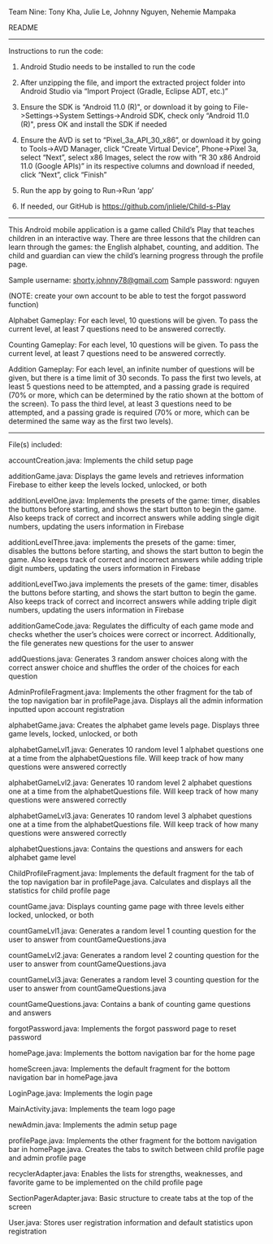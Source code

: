 Team Nine: Tony Kha, Julie Le, Johnny Nguyen, Nehemie Mampaka

README
************************
Instructions to run the code:
1. Android Studio needs to be installed to run the code

2. After unzipping the file, and import the extracted project folder into Android Studio via “Import Project (Gradle, Eclipse ADT, etc.)”

3. Ensure the SDK is “Android 11.0 (R)", or download it by going to File->Settings->System Settings->Android SDK, check only “Android 11.0 (R)", 
press OK and install the SDK if needed

4. Ensure the AVD is set to “Pixel_3a_API_30_x86”, or download it by going to Tools->AVD Manager, click “Create Virtual Device”, Phone->Pixel 3a, 
select “Next”, select x86 Images, select the row with “R 30 x86 Android 11.0 (Google APIs)” in its respective columns and download if needed, click “Next”, 
click “Finish”

5. Run the app by going to Run->Run ‘app’

6. If needed, our GitHub is https://github.com/jnliele/Child-s-Play

************************
This Android mobile application is a game called Child’s Play that teaches children in an interactive way. There are three lessons that the children can 
learn through the games: the English alphabet, counting, and addition. The child and guardian can view the child’s learning progress through the profile 
page.

Sample username: shorty.johnny78@gmail.com
Sample password: nguyen

(NOTE: create your own account to be able to test the forgot password function)

Alphabet Gameplay: For each level, 10 questions will be given. To pass the current level, at least 7 questions need to be answered correctly.

Counting Gameplay:  For each level, 10 questions will be given. To pass the current level, at least 7 questions need to be answered correctly.

Addition Gameplay: For each level, an infinite number of questions will be given, but there is a time limit of 30 seconds. To pass the first two levels, at 
least 5 questions need to be attempted, and a passing grade is required (70% or more, which can be determined by the ratio shown at the bottom of the 
screen). To pass the third level, at least 3 questions need to be attempted, and a passing grade is required (70% or more, which can be determined the same 
way as the first two levels).

************************
File(s) included:

accountCreation.java: Implements the child setup page

additionGame.java: Displays the game levels and retrieves information Firebase to either keep the levels locked, unlocked, or both

additionLevelOne.java: Implements the presets of the game: timer, disables the buttons before starting, and shows the start button to begin the game. Also 
keeps track of correct and incorrect answers while adding single digit numbers, updating the users information in Firebase

additionLevelThree.java: implements the presets of the game: timer, disables the buttons before starting, and shows the start button to begin the game. 
Also keeps track of correct and incorrect answers while adding triple digit numbers, updating the users information in Firebase

additionLevelTwo.java implements the presets of the game: timer, disables the buttons before starting, and shows the start button to begin the game. 
Also keeps track of correct and incorrect answers while adding triple digit numbers, updating the users information in Firebase

additionGameCode.java: Regulates the difficulty of each game mode and checks whether the user’s choices were correct or incorrect. Additionally, the 
file generates new questions for the user to answer

addQuestions.java: Generates 3 random answer choices along with the correct answer choice and shuffles the order of the choices for each question

AdminProfileFragment.java: Implements the other fragment for the tab of the top navigation bar in profilePage.java. Displays all the admin information 
inputted upon account registration

alphabetGame.java: Creates the alphabet game levels page. Displays three game levels, locked, unlocked, or both

alphabetGameLvl1.java: Generates 10 random level 1 alphabet questions one at a time from the alphabetQuestions file. Will keep track of how many questions 
were answered correctly

alphabetGameLvl2.java: Generates 10 random level 2 alphabet questions one at a time from the alphabetQuestions file. Will keep track of how many questions 
were answered correctly

alphabetGameLvl3.java: Generates 10 random level 3 alphabet questions one at a time from the alphabetQuestions file. Will keep track of how many questions 
were answered correctly

alphabetQuestions.java: Contains the questions and answers for each alphabet game level

ChildProfileFragment.java: Implements the default fragment for the tab of the top navigation bar in profilePage.java. Calculates and displays all the 
statistics for child profile page

countGame.java: Displays counting game page with three levels either locked, unlocked, or both

countGameLvl1.java: Generates a random level 1 counting question for the user to answer from countGameQuestions.java

countGameLvl2.java: Generates a random level 2 counting question for the user to answer from countGameQuestions.java 

countGameLvl3.java: Generates a random level 3 counting question for the user to answer from countGameQuestions.java 

countGameQuestions.java: Contains a bank of counting game questions and answers

forgotPassword.java: Implements the forgot password page to reset password

homePage.java: Implements the bottom navigation bar for the home page

homeScreen.java: Implements the default fragment for the bottom navigation bar in homePage.java

LoginPage.java: Implements the login page

MainActivity.java: Implements the team logo page

newAdmin.java: Implements the admin setup page

profilePage.java: Implements the other fragment for the bottom navigation bar in homePage.java. Creates the tabs to switch between child profile page and 
admin profile page

recyclerAdapter.java: Enables the lists for strengths, weaknesses, and favorite game to be implemented on the child profile page

SectionPagerAdapter.java: Basic structure to create tabs at the top of the screen

User.java: Stores user registration information and default statistics upon registration
